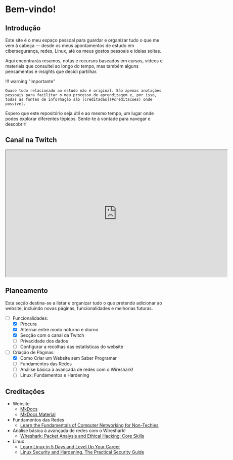 # Bem-vindo!

## Introdução 

Este site é o meu espaço pessoal para guardar e organizar tudo o que me vem à cabeça — desde os meus apontamentos de estudo em cibersegurança, redes, Linux, até os meus gostos pessoais e ideias soltas.

Aqui encontrarás resumos, notas e recursos baseados em cursos, vídeos e materiais que consultei ao longo do tempo, mas também alguns pensamentos e insights que decidi partilhar.

!!! warning "Importante"

    Quase tudo relacionado ao estudo não é original. São apenas anotações pessoais para facilitar o meu processo de aprendizagem e, por isso, todas as fontes de informação são [creditadas](#creditacoes) onde possível.

Espero que este repositório seja útil e ao mesmo tempo, um lugar onde podes explorar diferentes tópicos. Sente-te à vontade para navegar e descobrir!

## Canal na Twitch

<iframe
    src="https://player.twitch.tv/?channel=hjoao_&parent=hjoao404.github.io/personal-website/"
    height="400"
    width="700"
    allowfullscreen>
</iframe>

## Planeamento

Esta seção destina-se a listar e organizar tudo o que pretendo adicionar ao website, incluindo novas páginas, funcionalidades e melhorias futuras.

- [ ] Funcionalidades:
    * [x] Procura
    * [x] Alternar entre modo noturno e diurno
    * [x] Secção com o canal da Twitch 
    * [ ] Privacidade dos dados
    * [ ] Configurar a recolhas das estatísticas do website
- [ ] Criação de Páginas:
    * [x] Como Criar um Website sem Saber Programar
    * [ ] Fundamentos das Redes
    * [ ] Análise básica à avançada de redes com o Wireshark!
    * [ ] Linux: Fundamentos e Hardening

## Creditações

* Website
    * [MkDocs](https://www.mkdocs.org/)
    * [MkDocs Material](https://squidfunk.github.io/mkdocs-material/)
* Fundamentos das Redes 
    * [Learn the Fundamentals of Computer Networking for Non-Techies](https://www.udemy.com/course/introduction-to-computer-networks/)
* Análise básica à avançada de redes com o Wireshark!
    * [Wireshark: Packet Analysis and Ethical Hacking: Core Skills](https://www.udemy.com/course/wireshark-packet-analysis-and-ethical-hacking-core-skills/learn/)
* Linux
    * [Learn Linux in 5 Days and Level Up Your Career](https://www.udemy.com/course/learn-linux-in-5-days/)
    * [Linux Security and Hardening, The Practical Security Guide](https://www.udemy.com/course/linux-security/)
